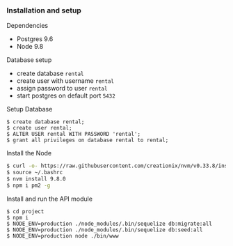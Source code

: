 
### Installation and setup

Dependencies
  - Postgres 9.6
  - Node 9.8

Database setup
  - create database ```rental```
  - create user with username ```rental```
  - assign password to user ```rental```
  - start postgres on default port ```5432```

Setup Database

```$xslt
$ create database rental;
$ create user rental;
$ ALTER USER rental WITH PASSWORD 'rental';
$ grant all privileges on database rental to rental;

```
Install the Node
```sh
$ curl -o- https://raw.githubusercontent.com/creationix/nvm/v0.33.8/install.sh | bash
$ source ~/.bashrc
$ nvm install 9.8.0
$ npm i pm2 -g
```

Install and run the API module
```
$ cd project
$ npm i
$ NODE_ENV=production ./node_modules/.bin/sequelize db:migrate:all
$ NODE_ENV=production ./node_modules/.bin/sequelize db:seed:all
$ NODE_ENV=production node ./bin/www
```





